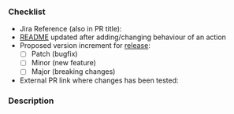<!-- markdownlint-disable-next-line MD041 -->
### Checklist

- Jira Reference (also in PR title):
- [README](/docs/README.md) updated after adding/changing behaviour of an action
- Proposed version increment for [release](/docs/README.md#release):
  - [ ] Patch (bugfix)
  - [ ] Minor (new feature)
  - [ ] Major (breaking changes)
- External PR link where changes has been tested:

### Description

<!-- Explain your changes -->
